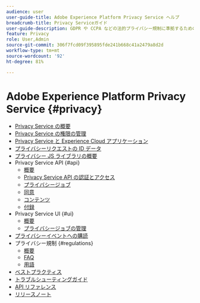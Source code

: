 ```yaml
---
audience: user
user-guide-title: Adobe Experience Platform Privacy Service ヘルプ
breadcrumb-title: Privacy Serviceガイド
user-guide-description: GDPR や CCPA などの法的プライバシー規制に準拠するための、顧客データリクエストを管理します。
feature: Privacy
role: User,Admin
source-git-commit: 306f7fcd09f395895fde241b668c41a2479a8d2d
workflow-type: tm+mt
source-wordcount: '92'
ht-degree: 81%

---
```



# Adobe Experience Platform Privacy Service {#privacy}

* [Privacy Service の概要](./home.md)
* [Privacy Service の権限の管理](./permissions.md)
* [Privacy Service と Experience Cloud アプリケーション](./experience-cloud-apps.md)
* [プライバシーリクエストの ID データ](./identity-data.md)
* [プライバシー JS ライブラリの概要](./js-library.md)
* Privacy Service API {#api}
   * [概要](./api/overview.md)
   * [Privacy Service API の認証とアクセス](./api/getting-started.md)
   * [プライバシージョブ](./api/privacy-jobs.md)
   * [同意](./api/consent.md)
   * [コンテンツ](./api/content.md)
   * [付録](./api/appendix.md)
* Privacy Service UI {#ui}
   * [概要](./ui/overview.md)
   * [プライバシージョブの管理](./ui/user-guide.md)
* [プライバシーイベントへの購読](./privacy-events.md)
* プライバシー規制 {#regulations}
   * [概要](./regulations/overview.md)
   * [FAQ](./regulations/faq.md)
   * [用語](./regulations/terminology.md)
* [ベストプラクティス](./best-practices.md)
* [トラブルシューティングガイド](./troubleshooting-guide.md)
* [API リファレンス](https://www.adobe.io/experience-platform-apis/references/privacy-service/)
* [リリースノート](./release-notes.md)
